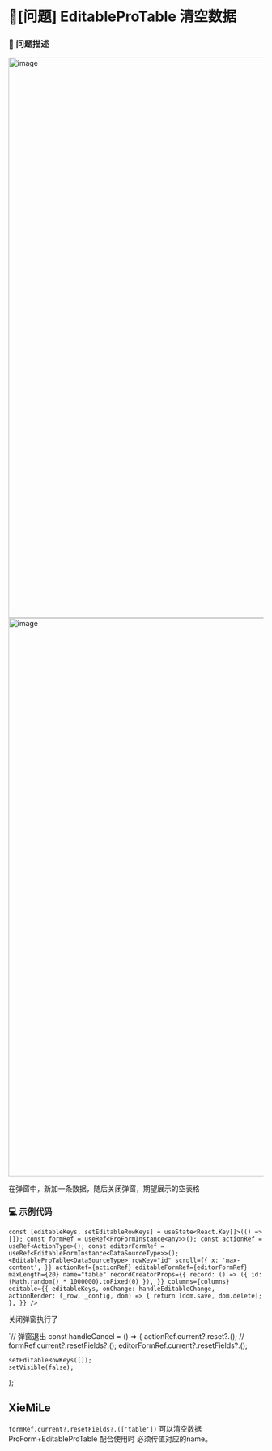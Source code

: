 # 🧐[问题] EditableProTable 清空数据

### 🧐 问题描述

<img width="1104" alt="image" src="https://github.com/ant-design/pro-components/assets/17310871/a9fdf25f-2dca-42d5-a55a-c49aba74f2ec">
<img width="1100" alt="image" src="https://github.com/ant-design/pro-components/assets/17310871/2f2b6714-d2e1-439d-851c-dc7b6cfdc241">

在弹窗中，新加一条数据，随后关闭弹窗，期望展示的空表格

### 💻 示例代码

`const [editableKeys, setEditableRowKeys] = useState<React.Key[]>(() => []);
  const formRef = useRef<ProFormInstance<any>>();
  const actionRef = useRef<ActionType>();
  const editorFormRef = useRef<EditableFormInstance<DataSourceType>>();
<EditableProTable<DataSourceType>
          rowKey="id"
          scroll={{
            x: 'max-content',
          }}
          actionRef={actionRef}
          editableFormRef={editorFormRef}
          maxLength={20}
          name="table"
          recordCreatorProps={{
            record: () => ({ id: (Math.random() * 1000000).toFixed(0) }),
          }}
          columns={columns}
          editable={{
            editableKeys,
            onChange: handleEditableChange,
            actionRender: (_row, _config, dom) => {
              return [dom.save, dom.delete];
            },
          }}
        />
`

关闭弹窗执行了

`// 弹窗退出
const handleCancel = () => {
actionRef.current?.reset?.();
// formRef.current?.resetFields?.();
editorFormRef.current?.resetFields?.();

    setEditableRowKeys([]);
    setVisible(false);

};`

## XieMiLe

`formRef.current?.resetFields?.(['table'])`
可以清空数据
ProForm+EditableProTable 配合使用时 必须传值对应的name。
